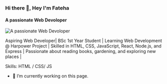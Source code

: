 ### Hi there 👋, Hey I'm Fateha
#### A passionate Web Devoloper
![A passionate Web Devoloper](https://arturssmirnovs.github.io/github-profile-readme-generator/images/banner.png)

Aspiring Web Developer| BSc 1st Year Student  | Learning Web Development @ Harpower Project | Skilled in HTML, CSS, JavaScript, React, Node.js, and Express | Passionate about reading books, gardening, and exploring new places | 

Skills:  HTML / CSS/ JS

- 🔭 I’m currently working on this page. 




